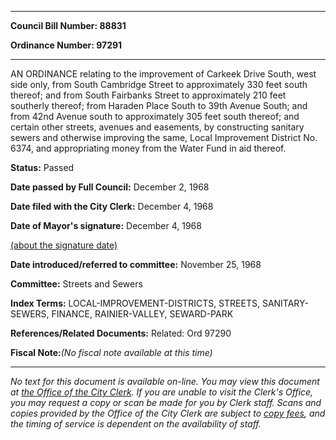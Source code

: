 

********

**Council Bill Number: 88831**
   
**Ordinance Number: 97291**
********

 AN ORDINANCE relating to the improvement of Carkeek Drive South, west side only, from South Cambridge Street to approximately 330 feet south thereof; and from South Fairbanks Street to approximately 210 feet southerly thereof; from Haraden Place South to 39th Avenue South; and from 42nd Avenue south to approximately 305 feet south thereof; and certain other streets, avenues and easements, by constructing sanitary sewers and otherwise improving the same, Local Improvement District No. 6374, and appropriating money from the Water Fund in aid thereof.

**Status:** Passed
   
**Date passed by Full Council:** December 2, 1968
   
**Date filed with the City Clerk:** December 4, 1968
   
**Date of Mayor's signature:** December 4, 1968
   
[(about the signature date)](/~public/approvaldate.htm)
   
   
   
**Date introduced/referred to committee:** November 25, 1968
   
**Committee:** Streets and Sewers
   
   
**Index Terms:** LOCAL-IMPROVEMENT-DISTRICTS, STREETS, SANITARY-SEWERS, FINANCE, RAINIER-VALLEY, SEWARD-PARK

**References/Related Documents:** Related: Ord 97290

**Fiscal Note:**_(No fiscal note available at this time)_
********

_No text for this document is available on-line. You may view this document at [the Office of the City Clerk](http://www.seattle.gov/leg/clerk/contactUs.htm). If you are unable to visit the Clerk's Office, you may request a copy or scan be made for you by Clerk staff. Scans and copies provided by the Office of the City Clerk are subject to [copy fees](http://clerk.seattle.gov/~public/clerkfees.htm), and the timing of service is dependent on the availability of staff._


